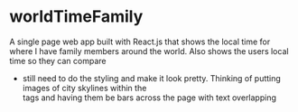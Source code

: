 # worldTimeFamily
A single page web app built with React.js that shows the local time for where I have family members around the world. 
Also shows the users local time so they can compare


* still need to do the styling and make it look pretty. 
Thinking of putting images of city skylines within the <div> tags and having them be bars across the page with text overlapping
